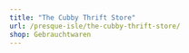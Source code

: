 ```yaml
---
title: "The Cubby Thrift Store"
url: /presque-isle/the-cubby-thrift-store/
shop: Gebrauchtwaren
---
```

